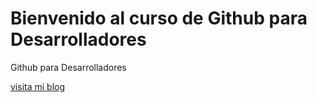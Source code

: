 # Bienvenido al curso de Github para Desarrolladores
Github para Desarrolladores

[visita mi blog](htt://#)
